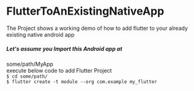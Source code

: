 # FlutterToAnExistingNativeApp
The Project shows a working demo of how to add flutter to your already existing native android app

##### Let's assume you Import this Android app at </br>
some/path/MyApp </br>
execute below code to add Flutter Project</br> 
`$ cd some/path/` </br> 
`$ flutter create -t module --org com.example my_flutter` 
